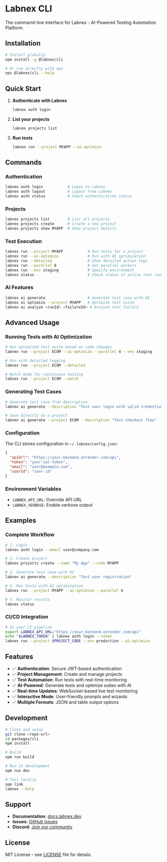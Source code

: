 # Labnex CLI

The command-line interface for Labnex - AI-Powered Testing Automation Platform.

## Installation

```bash
# Install globally
npm install -g @labnex/cli

# Or run directly with npx
npx @labnex/cli --help
```

## Quick Start

1. **Authenticate with Labnex**
   ```bash
   labnex auth login
   ```

2. **List your projects**
   ```bash
   labnex projects list
   ```

3. **Run tests**
   ```bash
   labnex run --project MYAPP --ai-optimize
   ```

## Commands

### Authentication
```bash
labnex auth login           # Login to Labnex
labnex auth logout          # Logout from Labnex  
labnex auth status          # Check authentication status
```

### Projects
```bash
labnex projects list        # List all projects
labnex projects create      # Create a new project
labnex projects show MYAPP  # Show project details
```

### Test Execution
```bash
labnex run --project MYAPP           # Run tests for a project
labnex run --ai-optimize             # Run with AI optimization
labnex run --detailed                # Show detailed action logs
labnex run --parallel 8              # Set parallel workers
labnex run --env staging             # Specify environment
labnex status                        # Check status of active test runs
```

### AI Features
```bash
labnex ai generate                   # Generate test case with AI
labnex ai optimize --project MYAPP   # Optimize test suite
labnex ai analyze <runId> <failureId> # Analyze test failure
```

## Advanced Usage

### Running Tests with AI Optimization
```bash
# Run optimized test suite based on code changes
labnex run --project ECOM --ai-optimize --parallel 4 --env staging

# Run with detailed logging
labnex run --project ECOM --detailed

# Watch mode for continuous testing
labnex run --project ECOM --watch
```

### Generating Test Cases
```bash
# Generate test case from description
labnex ai generate --description "Test user login with valid credentials"

# Save directly to a project
labnex ai generate --project ECOM --description "Test checkout flow"
```

### Configuration

The CLI stores configuration in `~/.labnex/config.json`:

```json
{
  "apiUrl": "https://your-backend.onrender.com/api",
  "token": "your-jwt-token",
  "email": "user@example.com",
  "userId": "user-id"
}
```

### Environment Variables

- `LABNEX_API_URL`: Override API URL
- `LABNEX_VERBOSE`: Enable verbose output

## Examples

### Complete Workflow
```bash
# 1. Login
labnex auth login --email user@company.com

# 2. Create project
labnex projects create --name "My App" --code MYAPP

# 3. Generate test case with AI
labnex ai generate --description "Test user registration"

# 4. Run tests with AI optimization
labnex run --project MYAPP --ai-optimize --parallel 4

# 5. Monitor results
labnex status
```

### CI/CD Integration
```bash
# In your CI pipeline
export LABNEX_API_URL="https://your-backend.onrender.com/api"
echo "$LABNEX_TOKEN" | labnex auth login --token
labnex run --project $PROJECT_CODE --env production --ai-optimize
```

## Features

- ✅ **Authentication**: Secure JWT-based authentication
- ✅ **Project Management**: Create and manage projects
- ✅ **Test Automation**: Run tests with real-time monitoring
- ✅ **AI-Powered**: Generate tests and optimize suites with AI
- ✅ **Real-time Updates**: WebSocket-based live test monitoring
- ✅ **Interactive Mode**: User-friendly prompts and wizards
- ✅ **Multiple Formats**: JSON and table output options

## Development

```bash
# Clone and setup
git clone <repo-url>
cd packages/cli
npm install

# Build
npm run build

# Run in development
npm run dev

# Test locally
npm link
labnex --help
```

## Support

- **Documentation**: [docs.labnex.dev](https://docs.labnex.dev)
- **Issues**: [GitHub Issues](https://github.com/LabnexDev/Labnex/issues)
- **Discord**: [Join our community](https://discord.gg/Kx5HrvMB)

## License

MIT License - see [LICENSE](LICENSE) file for details. 